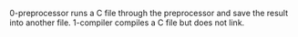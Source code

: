 0-preprocessor runs a C file through the preprocessor and save the result into another file.
1-compiler compiles a C file but does not link.
